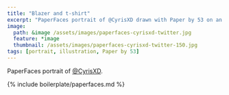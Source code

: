 ```yaml
---
title: "Blazer and t-shirt"
excerpt: "PaperFaces portrait of @CyrisXD drawn with Paper by 53 on an iPad."
image: 
  path: &image /assets/images/paperfaces-cyrisxd-twitter.jpg 
  feature: *image
  thumbnail: /assets/images/paperfaces-cyrisxd-twitter-150.jpg
tags: [portrait, illustration, Paper by 53]
---
```


PaperFaces portrait of [@CyrisXD](https://twitter.com/CyrisXD).

{% include boilerplate/paperfaces.md %}
